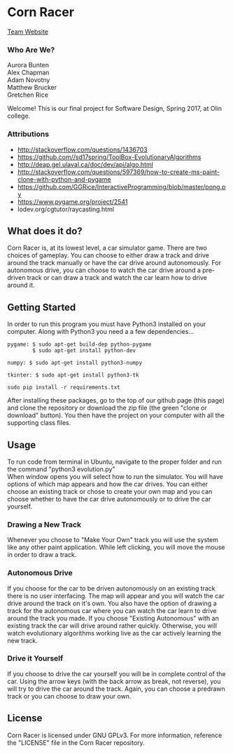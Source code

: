 # Corn Racer

[Team Website](https://ggrice.github.io/cornracersite/)

### Who Are We?
Aurora Bunten  
Alex Chapman  
Adam Novotny  
Matthew Brucker  
Gretchen Rice  

Welcome! This is our final project for Software Design, Spring 2017, at Olin college.

### Attributions
- http://stackoverflow.com/questions/1436703
- https://github.com//sd17spring/ToolBox-EvolutionaryAlgorithms
- http://deap.gel.ulaval.ca/doc/dev/api/algo.html  
- http://stackoverflow.com/questions/597369/how-to-create-ms-paint-clone-with-python-and-pygame
- https://github.com/GGRice/InteractiveProgramming/blob/master/pong.py
- https://www.pygame.org/project/2541
- lodev.org/cgtutor/raycasting.html

## What does it do?
Corn Racer is, at its lowest level, a car simulator game. There are two choices of gameplay. You can choose to either draw a track and drive around the track manually or have the car drive around autonomously. For autonomous drive, you can choose to watch the car drive around a pre-driven track or can draw a track and watch the car learn how to drive around it.

## Getting Started
In order to run this program you must have Python3 installed on your computer. Along with Python3 you need a a few dependencies...

```
pygame: $ sudo apt-get build-dep python-pygame  
        $ sudo apt-get install python-dev  

numpy: $ sudo apt-get install python3-numpy  

tkinter: $ sudo apt-get install python3-tk   

sudo pip install -r requirements.txt
```
After installing these packages, go to the top of our github page (this page) and clone the repository or download the zip file (the green "clone or download" button). You then have the project on your computer with all the supporting class files.

## Usage
To run code from terminal in Ubuntu, navigate to the proper folder and run the command "python3 evolution.py"  
When window opens you will select how to run the simulator. You will have options of which map appears and how the car drives. You can either choose an existing track or chose to create your own map and you can choose whether to have the car drive autonomously or to drive the car yourself.  

### Drawing a New Track
Whenever you choose to "Make Your Own" track you will use the system like any other paint application. While left clicking, you will move the mouse in order to draw a track.

### Autonomous Drive
If you choose for the car to be driven autonomously on an existing track there is no user interfacing. The map will appear and you will watch the car drive around the track on it's own.
You also have the option of drawing a track for the autonomous car where you can watch the car learn to drive around the track you made.
If you choose "Existing Autonomous" with an existing track the car will drive around rather quickly. Otherwise, you will watch evolutionary algorithms working live as the car actively learning the new track.

### Drive it Yourself
If you choose to drive the car yourself you will be in complete control of the car. Using the arrow keys (with the back arrow as break, not reverse), you will try to drive the car around the track. Again, you can choose a predrawn track or you can choose to draw your own.

## License
Corn Racer is licensed under GNU GPLv3. For more information, reference the "LICENSE" file in the Corn Racer repository.
